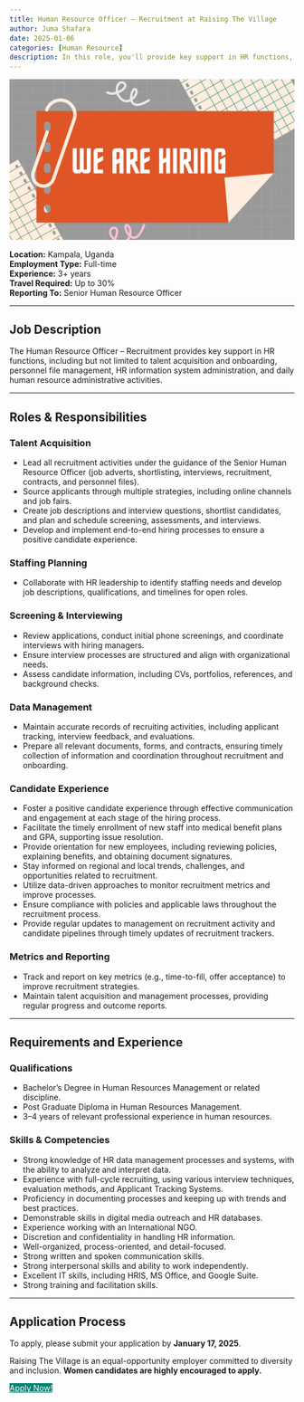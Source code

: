 ```yaml
---
title: Human Resource Officer – Recruitment at Raising The Village
author: Juma Shafara
date: 2025-01-06
categories: [Human Resource]
description: In this role, you'll provide key support in HR functions, including but not limited to talent acquisition and onboarding, personnel file management, HR information system administration, and daily human resource administrative activities.
---
```


![Photo by DATAIDEA](./thumbnail.jpg)

**Location:** Kampala, Uganda  
**Employment Type:** Full-time  
**Experience:** 3+ years  
**Travel Required:** Up to 30%  
**Reporting To:** Senior Human Resource Officer

---

## Job Description

The Human Resource Officer – Recruitment provides key support in HR functions, including but not limited to talent acquisition and onboarding, personnel file management, HR information system administration, and daily human resource administrative activities.

---

## Roles & Responsibilities

### Talent Acquisition

- Lead all recruitment activities under the guidance of the Senior Human Resource Officer (job adverts, shortlisting, interviews, recruitment, contracts, and personnel files).
- Source applicants through multiple strategies, including online channels and job fairs.
- Create job descriptions and interview questions, shortlist candidates, and plan and schedule screening, assessments, and interviews.
- Develop and implement end-to-end hiring processes to ensure a positive candidate experience.

### Staffing Planning

- Collaborate with HR leadership to identify staffing needs and develop job descriptions, qualifications, and timelines for open roles.

### Screening & Interviewing

- Review applications, conduct initial phone screenings, and coordinate interviews with hiring managers.
- Ensure interview processes are structured and align with organizational needs.
- Assess candidate information, including CVs, portfolios, references, and background checks.

### Data Management

- Maintain accurate records of recruiting activities, including applicant tracking, interview feedback, and evaluations.
- Prepare all relevant documents, forms, and contracts, ensuring timely collection of information and coordination throughout recruitment and onboarding.

### Candidate Experience

- Foster a positive candidate experience through effective communication and engagement at each stage of the hiring process.
- Facilitate the timely enrollment of new staff into medical benefit plans and GPA, supporting issue resolution.
- Provide orientation for new employees, including reviewing policies, explaining benefits, and obtaining document signatures.
- Stay informed on regional and local trends, challenges, and opportunities related to recruitment.
- Utilize data-driven approaches to monitor recruitment metrics and improve processes.
- Ensure compliance with policies and applicable laws throughout the recruitment process.
- Provide regular updates to management on recruitment activity and candidate pipelines through timely updates of recruitment trackers.

### Metrics and Reporting

- Track and report on key metrics (e.g., time-to-fill, offer acceptance) to improve recruitment strategies.
- Maintain talent acquisition and management processes, providing regular progress and outcome reports.

---

## Requirements and Experience

### Qualifications

- Bachelor’s Degree in Human Resources Management or related discipline.
- Post Graduate Diploma in Human Resources Management.
- 3–4 years of relevant professional experience in human resources.

### Skills & Competencies

- Strong knowledge of HR data management processes and systems, with the ability to analyze and interpret data.
- Experience with full-cycle recruiting, using various interview techniques, evaluation methods, and Applicant Tracking Systems.
- Proficiency in documenting processes and keeping up with trends and best practices.
- Demonstrable skills in digital media outreach and HR databases.
- Experience working with an International NGO.
- Discretion and confidentiality in handling HR information.
- Well-organized, process-oriented, and detail-focused.
- Strong written and spoken communication skills.
- Strong interpersonal skills and ability to work independently.
- Excellent IT skills, including HRIS, MS Office, and Google Suite.
- Strong training and facilitation skills.

---

## Application Process

To apply, please submit your application by **January 17, 2025**.

Raising The Village is an equal-opportunity employer committed to diversity and inclusion. **Women candidates are highly encouraged to apply.**

<div>
<a href="https://docs.google.com/forms/d/e/1FAIpQLSck8NjZ3otD6jg9APVtr37hfQJKPImCcrix8qoF9N4uEjofKA/viewform" target="_blank" class="btn" style="background-color: #008374; color: #ffffff">Apply Now!</a>
</div>
